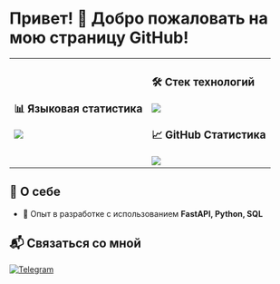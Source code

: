 # Привет! 👋 Добро пожаловать на мою страницу GitHub!

<table>
  <tr>
    <td>

  <h3>📊 Языковая статистика</h3>
  <img src="[https://github-readme-stats.vercel.app/api/top-langs/?username=Sonic11-stack&layout=pie&theme=dark&hide=python,html,css,javascript&custom_title=Языковая статистика" ](https://github-readme-stats.vercel.app/api/top-langs/?username=Sonic11-stack&layout=pie&theme=dark&hide=python,html,css,javascript&custom_title=Языковая статистика)/>


 </td>
 <td>


  <h3>🛠️ Стек технологий</h3>
  <img src="https://skillicons.dev/icons?i=fastapi,python,postgres,html,css&theme=dark" />

  <h3>📈 GitHub Статистика</h3>
  <img src="https://github-readme-stats.vercel.app/api?username=Sonic11-stack&show_icons=true&theme=dark&count_private=true" />

  </td>
  </tr>
</table>

## 📌 О себе

- 🎯 Опыт в разработке с использованием **FastAPI, Python, SQL**

## 📬 Связаться со мной

[![Telegram](https://img.shields.io/badge/Telegram-%40Мой_ТГ-0088cc?style=flat&logo=telegram&logoColor=white)](https://t.me/Fetyper)
